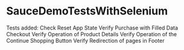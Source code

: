 # SauceDemoTestsWithSelenium

Tests added:
Check Reset App State
Verify Purchase with Filled Data Checkout
Verify Operation of Product Details
Verify Operation of the Continue Shopping Button
Verify Redirection of pages in Footer
